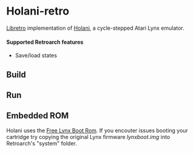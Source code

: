 # Holani-retro
[Libretro](https://www.libretro.com/) implementation of [Holani](https://github.com/LLeny/holani), a cycle-stepped Atari Lynx emulator.

#### Supported Retroarch features
* Save/load states

## Build

## Run

## Embedded ROM
Holani uses the [Free Lynx Boot Rom](http://lynxdev.atari.org). If you encouter issues booting your cartridge try copying the original Lynx firmware *lynxboot.img* into Retroarch's "system" folder.